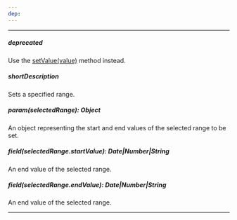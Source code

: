 ```yaml
---
dep: 
---
```

---
##### deprecated
Use the [setValue(value)](/api-reference/20%20Data%20Visualization%20Widgets/dxRangeSelector/3%20Methods/setValue(value).md '/Documentation/ApiReference/Data_Visualization_Widgets/dxRangeSelector/Methods/#setValuevalue') method instead.

##### shortDescription
Sets a specified range.

##### param(selectedRange): Object
An object representing the start and end values of the selected range to be set.

##### field(selectedRange.startValue): Date|Number|String
An end value of the selected range.

##### field(selectedRange.endValue): Date|Number|String
An end value of the selected range.

---
